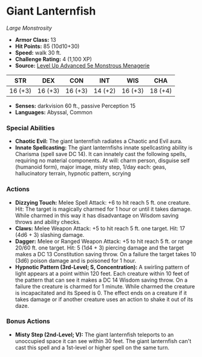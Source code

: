 # Giant Lanternfish

*Large* *Monstrosity*

- **Armor Class:** 13
- **Hit Points:** 85 (10d10+30)
- **Speed:** walk 30 ft.
- **Challenge Rating:** 4 (1,100 XP)
- **Source:** [Level Up Advanced 5e Monstrous Menagerie](https://www.levelup5e.com)

| STR | DEX | CON | INT | WIS | CHA |
| --- | --- | --- | --- | --- | --- |
| 16 (+3) | 16 (+3) | 16 (+3) | 14 (+2) | 16 (+3) | 18 (+4) |

- **Senses:** darkvision 60 ft., passive Perception 15
- **Languages:** Abyssal, Common
### Special Abilities
- **Chaotic Evil:** The giant lanternfish radiates a Chaotic and Evil aura.
- **Innate Spellcasting:** The giant lanternfishs innate spellcasting ability is Charisma (spell save DC 14). It can innately cast the following spells, requiring no material components. At will: charm person, disguise self (humanoid form), major image, misty step, 1/day each: geas, hallucinatory terrain, hypnotic pattern, scrying
### Actions
- **Dizzying Touch:** Melee Spell Attack: +6 to hit  reach 5 ft.  one creature. Hit: The target is magically charmed for 1 hour or until it takes damage. While charmed in this way  it has disadvantage on Wisdom saving throws and ability checks.
- **Claws:** Melee Weapon Attack: +5 to hit  reach 5 ft.  one target. Hit: 17 (4d6 + 3) slashing damage.
- **Dagger:** Melee or Ranged Weapon Attack: +5 to hit  reach 5 ft. or range 20/60 ft.  one target. Hit: 5 (1d4 + 3) piercing damage  and the target makes a DC 13 Constitution saving throw. On a failure  the target takes 10 (3d6) poison damage and is poisoned for 1 hour.
- **Hypnotic Pattern (3rd-Level; S, Concentration):** A swirling pattern of light appears at a point within 120 feet. Each creature within 10 feet of the pattern that can see it makes a DC 14 Wisdom saving throw. On a failure  the creature is charmed for 1 minute. While charmed  the creature is incapacitated and its Speed is 0. The effect ends on a creature if it takes damage or if another creature uses an action to shake it out of its daze.
### Bonus Actions
- **Misty Step (2nd-Level; V):** The giant lanternfish teleports to an unoccupied space it can see within 30 feet. The giant lanternfish can't cast this spell and a 1st-level or higher spell on the same turn.
